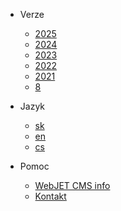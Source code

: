 * Verze
  * <a target="_blank" onclick="handleExternalClick(this, event)" href="https://docs.webjetcms.sk/latest/" rel="noopener" title="">2025</a>
  * <a target="_blank" onclick="handleExternalClick(this, event)" href="https://docs.webjetcms.sk/v2024/" rel="noopener" title="">2024</a>
  * <a target="_blank" onclick="handleExternalClick(this, event)" href="https://docs.webjetcms.sk/v2023/" rel="noopener" title="">2023</a>
  * <a target="_blank" onclick="handleExternalClick(this, event)" href="https://docs.webjetcms.sk/v2022/" rel="noopener" title="">2022</a>
  * <a target="_blank" onclick="handleExternalClick(this, event)" href="https://docs.webjetcms.sk/v2021/" rel="noopener" title="">2021</a>
  * <a target="_blank" onclick="handleExternalClick(this, event)" href="https://docs.webjetcms.sk/v8/" rel="noopener" title="">8</a>

* Jazyk
  * [sk](/sk/)
  * [en](/en/)
  * [cs](/cs/)

* Pomoc
  * [WebJET CMS info](https://www.webjetcms.sk/)
  * [Kontakt](https://www.interway.sk/kontakt/)